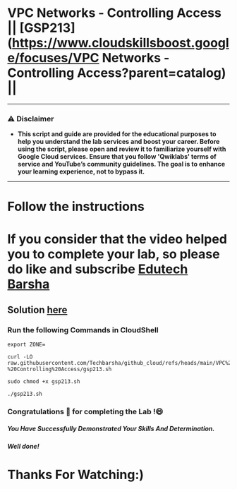 # VPC Networks - Controlling Access || [GSP213](https://www.cloudskillsboost.google/focuses/VPC Networks - Controlling Access?parent=catalog) ||
---
### ⚠️ Disclaimer
- **This script and guide are provided for  the educational purposes to help you understand the lab services and boost your career. Before using the script, please open and review it to familiarize yourself with Google Cloud services. Ensure that you follow 'Qwiklabs' terms of service and YouTube’s community guidelines. The goal is to enhance your learning experience, not to bypass it.**
---

# Follow the instructions

# If you consider that the video helped you to complete your lab, so please do like and subscribe [Edutech Barsha](https://www.youtube.com/@edutechbarsha)
## Solution [here](https://youtu.be/uNozb6Hdjh4)

### Run the following Commands in CloudShell
```
export ZONE=
```
```
curl -LO raw.githubusercontent.com/Techbarsha/github_cloud/refs/heads/main/VPC%20Networks%20-%20Controlling%20Access/gsp213.sh

sudo chmod +x gsp213.sh

./gsp213.sh
```

### Congratulations 🎉 for completing the Lab !😄

##### *You Have Successfully Demonstrated Your Skills And Determination.*

#### *Well done!*

# Thanks For Watching:)

